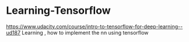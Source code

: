 # Learning-Tensorflow
https://www.udacity.com/course/intro-to-tensorflow-for-deep-learning--ud187
Learning , how to implement the nn using tensorflow
